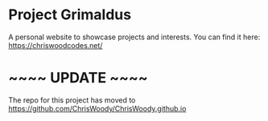 # Project Grimaldus

A personal website to showcase projects and interests. You can find it here: https://chriswoodcodes.net/

# ~~~~ UPDATE ~~~~

The repo for this project has moved to https://github.com/ChrisWoody/ChrisWoody.github.io
